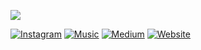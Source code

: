 ![](https://i.imgur.com/8buhQCY.png)


[![Instagram](https://img.shields.io/badge/Instagram-E4405F?style=for-the-badge&logo=instagram&logoColor=white)](https://instagram.com/unsqin)
[![Music](https://img.shields.io/badge/apple%20music-F34E68?style=for-the-badge&logo=apple%20music&logoColor=white)](https://music.apple.com/profile/raditya_p?ls)
[![Medium](https://img.shields.io/badge/Medium-12100E?style=for-the-badge&logo=medium&logoColor=white)](https://zurravie.medium.com)
[![Website](https://img.shields.io/badge/website-000000?style=for-the-badge&logo=About.me&logoColor=white)](https://raditya.overvoid.xyz/)

